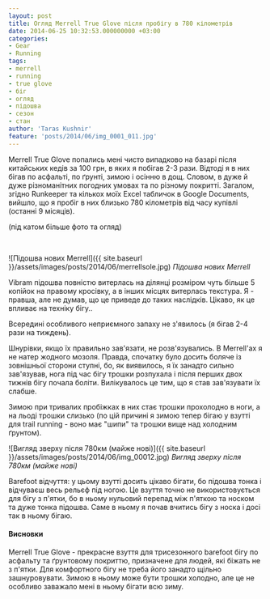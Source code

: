 ```yaml
---
layout: post
title: Огляд Merrell True Glove після пробігу в 780 кілометрів
date: 2014-06-25 10:32:53.000000000 +03:00
categories:
- Gear
- Running
tags:
- merrell
- running
- true glove
- біг
- огляд
- підошва
- сезон
- стан
author: 'Taras Kushnir'
feature: 'posts/2014/06/img_0001_011.jpg'
---
```


Merrell True Glove попались мені чисто випадково на базарі після китайських кедів за 100 грн, в яких я побігав 2-3 рази. Відтоді я в них бігав по асфальті, по ґрунті, зимою і осінню в дощ. Словом, в дуже й дуже різноманітних погодних умовах та по різному покритті. Загалом, згідно Runkeeper та кількох моїх Excel табличок в Google Documents, вийшло, що я пробіг в них близько 780 кілометрів від часу купівлі (останні 9 місяців).

(під катом більше фото та огляд)

<!--more-->

&nbsp;

![Підошва нових Merrell]({{ site.baseurl }}/assets/images/posts/2014/06/merrellsole.jpg)
*Підошва нових Merrell*

Vibram підошва повністю витерлась на ділянці розміром чуть більше 5 копійок на правому кросівку, а в інших місцях витерлась текстура. Я - правша, але не думав, що це приведе до таких наслідків. Цікаво, як це впливає на техніку бігу..

Всередині особливого неприємного запаху не з'явилось (я бігав 2-4 рази на тиждень).

Шнурівки, якщо їх правильно зав'язати, не розв'язувались. В Merrell'ах я не натер жодного мозоля. Правда, спочатку було досить боляче із зовнішньої сторони ступні, бо, як виявилось, я їх занадто сильно зав'язував, нога під час бігу трошки розпухала і після перших двох тижнів бігу почала боліти. Вилікувалось це тим, що я став зав'язувати їх слабше.

Зимою при тривалих пробіжках в них стає трошки прохолодно в ноги, а на льоді трошки слизько (по цій причині я зимою тепер бігаю у взутті для trail running - воно має "шипи" та трошки вище над холодним ґрунтом).

![Вигляд зверху після 780км (майже нові)]({{ site.baseurl }}/assets/images/posts/2014/06/img_00012.jpg)
*Вигляд зверху після 780км (майже нові)*

Barefoot відчуття: у цьому взутті досить цікаво бігати, бо підошва тонка і відчуваєш весь рельєф під ногою. Це взуття точно не використовується для бігу з п'ятки, бо в ньому нульовий перепад між п'яткою та носком та дуже тонка підошва. Саме в ньому я почав вчитись бігу з носка і досі так в ньому бігаю.
<h4>Висновки</h4>

Merrell True Glove - прекрасне взуття для трисезонного barefoot бігу по асфальту та ґрунтовому покриттю, призначене для людей, які біжать не з п'ятки. Для комфортного бігу не треба його занадто щільно зашнуровувати. Зимою в ньому може бути трошки холодно, але це не особливо заважало мені в ньому бігати всю зиму.
